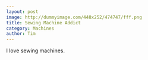 ```yaml
---
layout: post
image: http://dummyimage.com/448x252/474747/fff.png
title: Sewing Machine Addict
category: Machines
author: Tim
---
```

I love sewing machines.
